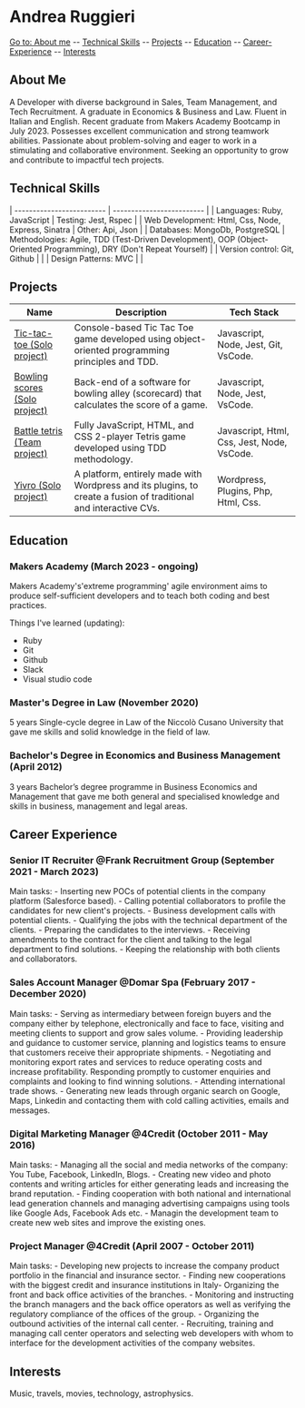 # Andrea Ruggieri

[Go to: About me](#about-me) -- [Technical Skills](#technical-skills) -- [Projects](#projects) -- [Education](#education) -- [Career-Experience](#career-experience) -- [Interests](#interests)

## About Me

A Developer with diverse background in Sales, Team Management, and Tech Recruitment. A graduate in Economics & Business and Law. Fluent in Italian and English. Recent graduate from Makers Academy Bootcamp in July 2023. Possesses excellent communication and strong teamwork abilities. Passionate about problem-solving and eager to work in a stimulating and collaborative environment. Seeking an opportunity to grow and contribute to impactful tech projects.

## Technical Skills

| ------------------------- | ------------------------- |
| Languages: Ruby, JavaScript | Testing: Jest, Rspec |
| Web Development: Html, Css, Node, Express, Sinatra | Other: Api, Json |
| Databases: MongoDb, PostgreSQL | Methodologies: Agile, TDD (Test-Driven Development), OOP (Object-Oriented Programming), DRY (Don't Repeat Yourself) |
| Version control: Git, Github | |
| Design Patterns: MVC | |



## Projects

| Name                                               | Description                                                                                       | Tech Stack                            |
| -------------------------------------------------- | ------------------------------------------------------------------------------------------------- | ------------------------------------- |
| <a href="https://github.com/aandre6891/tic-tac-toe" target="_blank">Tic-tac-toe (Solo project)</a> | Console-based Tic Tac Toe game developed using object-oriented programming principles and TDD. | Javascript, Node, Jest, Git, VsCode. |
| <a href="https://github.com/aandre6891/bowling-challenge-javascript" target="_blank">Bowling scores (Solo project)</a> | Back-end of a software for bowling alley (scorecard) that calculates the score of a game. | Javascript, Node, Jest, VsCode. |
| <a href="https://github.com/aandre6891/Battle-Tetris" target="_blank">Battle tetris (Team project)</a> | Fully JavaScript, HTML, and CSS 2-player Tetris game developed using TDD methodology. | Javascript, Html, Css, Jest, Node, VsCode. |
| <a href="https://www.yivro.com/" target="_blank">Yivro (Solo project)</a> | A platform, entirely made with Wordpress and its plugins, to create a fusion of traditional and interactive CVs. | Wordpress, Plugins, Php, Html, Css. |

## Education

### Makers Academy (March 2023 - ongoing)

Makers Academy's'extreme programming' agile environment aims to produce self-sufficient developers and to teach both coding and best practices.

Things I've learned (updating):

- Ruby
- Git
- Github
- Slack
- Visual studio code

### Master's Degree in Law (November 2020)

5 years Single-cycle degree in Law of the Niccolò Cusano University that gave me skills and solid knowledge in the field of law.

### Bachelor's Degree in Economics and Business Management (April 2012)

3 years Bachelor’s degree programme in Business Economics and Management that gave me both general and specialised knowledge and skills in business, management and legal areas.

## Career Experience

### Senior IT Recruiter @Frank Recruitment Group (September 2021 - March 2023) 

Main tasks: - Inserting new POCs of potential clients in the company platform (Salesforce based). - Calling potential collaborators to profile the candidates for new client's projects. - Business development calls with potential clients. - Qualifying the jobs with the technical department of the clients. - Preparing the candidates to the interviews. - Receiving amendments to the contract for the client and talking to the legal department to find solutions. - Keeping the relationship with both clients and collaborators.

### Sales Account Manager @Domar Spa (February 2017 - December 2020)

Main tasks: - Serving as intermediary between foreign buyers and the company either by telephone, electronically and face to face, visiting and meeting clients to support and grow sales volume. - Providing leadership and guidance to customer service, planning and logistics teams to ensure that customers receive their appropriate shipments. - Negotiating and monitoring export rates and services to reduce operating costs and increase profitability. Responding promptly to customer enquiries and complaints and looking to find winning solutions. - Attending international trade shows. - Generating new leads through organic search on Google, Maps, Linkedin and
contacting them with cold calling activities, emails and messages. 

### Digital Marketing Manager @4Credit (October 2011 - May 2016)

Main tasks: - Managing all the social and media networks of the company: You Tube, Facebook, LinkedIn, Blogs. - Creating new video and photo contents and writing articles for either generating leads and increasing the brand reputation. - Finding cooperation with both national and international lead generation channels and managing advertising campaigns using tools like Google Ads, Facebook Ads etc. - Managin the development team to create new web sites and improve the existing ones.

### Project Manager @4Credit (April 2007 - October 2011)

Main tasks: - Developing new projects to increase the company product portfolio in the financial and insurance sector. - Finding new cooperations with the biggest credit and insurance institutions in Italy- Organizing the front and back office activities of the branches. - Monitoring and instructing the branch managers and the back office operators as well as verifying the regulatory compliance of the offices of the group. - Organizing the outbound activities of the internal call center. - Recruiting, training and managing call center operators and selecting web developers with whom to interface for the development activities of the company websites.

## Interests

Music, travels, movies, technology, astrophysics.







